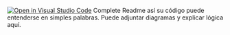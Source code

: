 [![Open in Visual Studio Code](https://classroom.github.com/assets/open-in-vscode-2e0aaae1b6195c2367325f4f02e2d04e9abb55f0b24a779b69b11b9e10269abc.svg)](https://classroom.github.com/online_ide?assignment_repo_id=15505684&assignment_repo_type=AssignmentRepo)
Complete Readme así su código puede entenderse en simples palabras. Puede adjuntar diagramas y explicar lógica aquí. 
